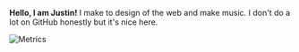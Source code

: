 **Hello, I am Justin!**
I make to design of the web and make music.
I don't do a lot on GitHub honestly but it's nice here.


![Metrics](https://github.com/JustinSUF/metrics/blob/master/github-metrics.svg)
